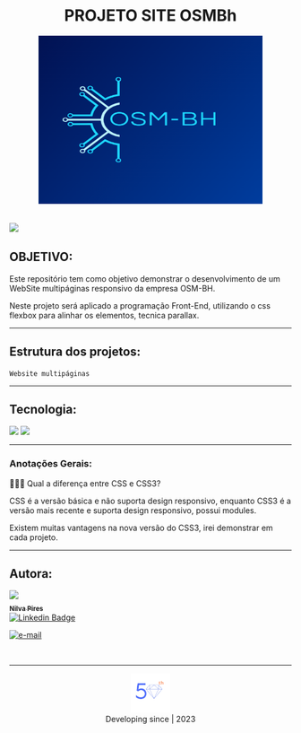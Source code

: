 # <center>PROJETO SITE OSMBh</center>

<center><img src="img/logo.png" width="400px" height="300px"></center>

<br>

![](https://img.shields.io/badge/license-MIT-blue)

## OBJETIVO:

Este repositório tem como objetivo demonstrar o desenvolvimento de um WebSite multipáginas responsivo da empresa OSM-BH.

Neste projeto será aplicado a programação Front-End, utilizando o css flexbox para alinhar os elementos, tecnica parallax.

---

## Estrutura dos projetos:

    Website multipáginas

---

## Tecnologia:

![](https://img.shields.io/badge/HTML-239120?style=for-the-badge&logo=html5&logoColor=white)
![](https://img.shields.io/badge/CSS-239120?&style=for-the-badge&logo=css3&logoColor=white)

---

### Anotações Gerais:

🚨🚨🚨 Qual a diferença entre CSS e CSS3?

CSS é a versão básica e não suporta design responsivo, enquanto CSS3 é a versão mais recente e suporta design responsivo, possui modules.

Existem muitas vantagens na nova versão do CSS3, irei demonstrar em cada projeto.

---

## Autora:

[<img src="https://avatars.githubusercontent.com/u/71607298?v=4" width=115><br><sub>**Nilva Pires**</sub>](https://github.com/nilva2020)  
[![Linkedin Badge](https://img.shields.io/badge/-LinkedIn-blue?style=flat-square&logo=Linkedin&logoColor=white&link=https://www.linkedin.com/in/nilva-pires/)](https://www.linkedin.com/in/nilva-pires/)
<br>

<left><a href="mailto:piresnilva@gmail.com" target="_blank">
<img text-align="right" src="img/email.png" alt="e-mail"  width="50px" height="50px"></a> </left>

<br>

---

<center><img src="img/50 transparente.png" width="70px" height="70px"></center>
<center>Developing since | 2023</center>
